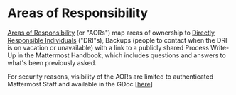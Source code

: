 # Areas of Responsibility

[Areas of Responsibility](../company/about-mattermost/list-of-terms.md#aor) \(or "AORs"\) map areas of ownership to [Directly Responsible Individuals](../company/about-mattermost/list-of-terms.md#dri) \("DRI"s\), Backups \(people to contact when the DRI is on vacation or unavailable\) with a link to a publicly shared Process Write-Up in the Mattermost Handbook, which includes questions and answers to what's been previously asked.   
  
For security reasons, visibility of the AORs are limited to authenticated Mattermost Staff and available in the GDoc \[[here](https://docs.google.com/spreadsheets/d/1Vsx8vTo56tGR6SUcrX_5lTMrEcujJE-MIsKg5o7xiUA/edit#gid=0)\]

